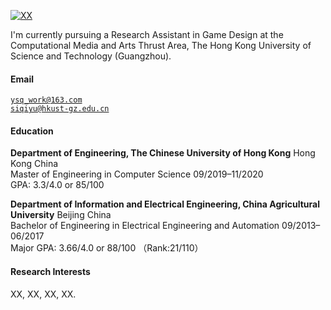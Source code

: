 [![XX](https://img.shields.io/badge/XX-github-blue?logo=github)](https://github.com/XX)

I'm currently pursuing a Research Assistant in Game Design at the Computational Media and Arts Thrust Area, The Hong Kong University of Science and Technology (Guangzhou).

#### Email  
<code>ysq_work@163.com</code>  
<code>siqiyu@hkust-gz.edu.cn</code>

#### Education  
**Department of Engineering, The Chinese University of Hong Kong**  Hong Kong  China  
Master of Engineering in Computer Science  09/2019–11/2020  
GPA: 3.3/4.0 or 85/100  

**Department of Information and Electrical Engineering, China Agricultural University**  Beijing  China  
Bachelor of Engineering in Electrical Engineering and Automation  09/2013–06/2017  
Major GPA: 3.66/4.0 or 88/100  （Rank:21/110）  

#### Research Interests  
XX, XX, XX, XX.
